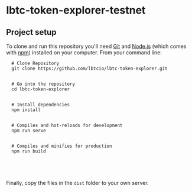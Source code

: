 # lbtc-token-explorer-testnet

##   Project setup

To clone and run this repository you'll need [Git](https://git-scm.com) and [Node.js](https://nodejs.org/en/download/) (which comes with [npm](http://npmjs.com)) installed on your computer. From your command line:



```
  # Clone Repository
  git clone https://github.com/lbtcio/lbtc-token-explorer.git


  # Go into the repository
  cd lbtc-token-explorer


  # Install dependencies
  npm install


  # Compiles and hot-reloads for development
  npm run serve


  # Compiles and minifies for production
  npm run build
  
  
  
  
```

Finally, copy the files in the `dist` folder to your own server.
